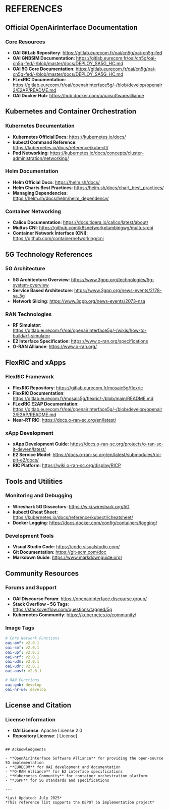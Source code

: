 # REFERENCES

## Official OpenAirInterface Documentation

### Core Resources
- **OAI GitLab Repository**: https://gitlab.eurecom.fr/oai/cn5g/oai-cn5g-fed
- **OAI GNBSIM Documentation**: https://gitlab.eurecom.fr/oai/cn5g/oai-cn5g-fed/-/blob/master/docs/DEPLOY_SA5G_HC.md
- **OAI 5G Core Documentation**: https://gitlab.eurecom.fr/oai/cn5g/oai-cn5g-fed/-/blob/master/docs/DEPLOY_SA5G_HC.md
- **FLexRIC Documentation**: https://gitlab.eurecom.fr/oai/openairinterface5g/-/blob/develop/openair2/E2AP/README.md
- **OAI Docker Hub**: https://hub.docker.com/u/oaisoftwarealliance


## Kubernetes and Container Orchestration

### Kubernetes Documentation
- **Kubernetes Official Docs**: https://kubernetes.io/docs/
- **kubectl Command Reference**: https://kubernetes.io/docs/reference/kubectl/
- **Pod Networking**: https://kubernetes.io/docs/concepts/cluster-administration/networking/

### Helm Documentation
- **Helm Official Docs**: https://helm.sh/docs/
- **Helm Charts Best Practices**: https://helm.sh/docs/chart_best_practices/
- **Managing Dependencies**: https://helm.sh/docs/helm/helm_dependency/

### Container Networking
- **Calico Documentation**: https://docs.tigera.io/calico/latest/about/
- **Multus CNI**: https://github.com/k8snetworkplumbingwg/multus-cni
- **Container Network Interface (CNI)**: https://github.com/containernetworking/cni

## 5G Technology References

### 5G Architecture
- **5G Architecture Overview**: https://www.3gpp.org/technologies/5g-system-overview
- **Service Based Architecture**: https://www.3gpp.org/news-events/2178-sa_5g
- **Network Slicing**: https://www.3gpp.org/news-events/2073-nsa

### RAN Technologies
- **RF Simulator**: https://gitlab.eurecom.fr/oai/openairinterface5g/-/wikis/how-to-build#rf-simulator
- **E2 Interface Specification**: https://www.o-ran.org/specifications
- **O-RAN Alliance**: https://www.o-ran.org/

## FlexRIC and xApps

### FlexRIC Framework
- **FlexRIC Repository**: https://gitlab.eurecom.fr/mosaic5g/flexric
- **FlexRIC Documentation**: https://gitlab.eurecom.fr/mosaic5g/flexric/-/blob/main/README.md
- **FLexRIC E2AP Documentation**: https://gitlab.eurecom.fr/oai/openairinterface5g/-/blob/develop/openair2/E2AP/README.md
- **Near-RT RIC**: https://docs.o-ran-sc.org/en/latest/

### xApp Development
- **xApp Development Guide**: https://docs.o-ran-sc.org/projects/o-ran-sc-it-dev/en/latest/
- **E2 Service Model**: https://docs.o-ran-sc.org/en/latest/submodules/ric-plt-e2/docs/
- **RIC Platform**: https://wiki.o-ran-sc.org/display/RICP


## Tools and Utilities

### Monitoring and Debugging
- **Wireshark 5G Dissectors**: https://wiki.wireshark.org/5G
- **kubectl Cheat Sheet**: https://kubernetes.io/docs/reference/kubectl/cheatsheet/
- **Docker Logging**: https://docs.docker.com/config/containers/logging/

### Development Tools
- **Visual Studio Code**: https://code.visualstudio.com/
- **Git Documentation**: https://git-scm.com/doc
- **Markdown Guide**: https://www.markdownguide.org/

## Community Resources

### Forums and Support
- **OAI Discourse Forum**: https://openairinterface.discourse.group/
- **Stack Overflow - 5G Tags**: https://stackoverflow.com/questions/tagged/5g
- **Kubernetes Community**: https://kubernetes.io/community/


### Image Tags
```yaml
# Core Network Functions
oai-amf: v2.0.1
oai-smf: v2.0.1  
oai-upf: v2.0.1
oai-nrf: v2.0.1
oai-udm: v2.0.1
oai-udr: v2.0.1
oai-ausf: v2.0.1

# RAN Functions  
oai-gnb: develop
oai-nr-ue: develop
```

## License and Citation

### License Information
- **OAI License**: Apache License 2.0
- **Repository License**: [ License]


```

## Acknowledgments

- **OpenAirInterface Software Alliance** for providing the open-source 5G implementation
- **EURECOM** for OAI development and documentation
- **O-RAN Alliance** for E2 interface specifications
- **Kubernetes Community** for container orchestration platform
- **3GPP** for 5G standards and specifications

---

*Last Updated: July 2025*  
*This reference list supports the DEPOT 5G implementation project*
